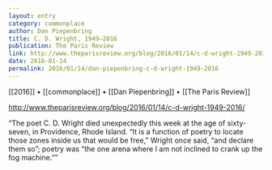 ```yaml
---
layout: entry
category: commonplace
author: Dan Piepenbring
title: C. D. Wright, 1949–2016
publication: The Paris Review
link: http://www.theparisreview.org/blog/2016/01/14/c-d-wright-1949-2016/
date: 2016-01-14
permalink: 2016/01/14/dan-piepenbring-c-d-wright-1949-2016
---
```


[[2016]] • [[commonplace]] • [[Dan Piepenbring]] • [[The Paris Review]]

http://www.theparisreview.org/blog/2016/01/14/c-d-wright-1949-2016/

“The poet C. D. Wright died unexpectedly this week at the age of sixty-seven, in Providence, Rhode Island. “It is a function of poetry to locate those zones inside us that would be free,” Wright once said, “and declare them so”; poetry was “the one arena where I am not inclined to crank up the fog machine.””